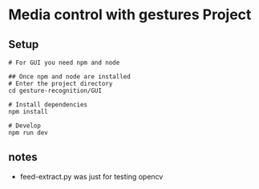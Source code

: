 # Media control with gestures Project

## Setup
```
# For GUI you need npm and node  

## Once npm and node are installed
# Enter the project directory
cd gesture-recognition/GUI

# Install dependencies
npm install

# Develop
npm run dev
```
## notes
- feed-extract.py was just for testing opencv